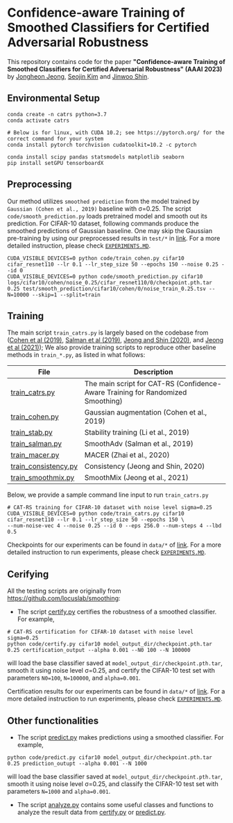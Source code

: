 # Confidence-aware Training of Smoothed Classifiers for Certified Adversarial Robustness

This repository contains code for the paper
**"Confidence-aware Training of Smoothed Classifiers for Certified Adversarial Robustness" (AAAI 2023)** 
by [Jongheon Jeong](https://jh-jeong.github.io), [Seojin Kim](https://seojin-kim.github.io) and [Jinwoo Shin](http://alinlab.kaist.ac.kr/shin.html). 


## Environmental Setup
```
conda create -n catrs python=3.7
conda activate catrs

# Below is for linux, with CUDA 10.2; see https://pytorch.org/ for the correct command for your system
conda install pytorch torchvision cudatoolkit=10.2 -c pytorch 

conda install scipy pandas statsmodels matplotlib seaborn
pip install setGPU tensorboardX
```

## Preprocessing

Our method utilizes `smoothed prediction` from the model trained by `Gaussian (Cohen et al., 2019)` baseline with &sigma;=0.25. The script `code/smooth_prediction.py` loads pretrained model and smooth out its prediction. For CIFAR-10 dataset, following commands produce the smoothed predictions of Gaussian baseline. One may skip the Gaussian pre-training by using our preprocessed results in `test/*` in [link](https://drive.google.com/drive/folders/1TcjIkgSzWPOigD9aJk37UK6BAR0nzgKK?usp=sharing). For a more detailed instruction, please check [`EXPERIMENTS.MD`](EXPERIMENTS.MD).
```
CUDA_VISIBLE_DEVICES=0 python code/train_cohen.py cifar10 cifar_resnet110 --lr 0.1 --lr_step_size 50 --epochs 150 --noise 0.25 --id 0
CUDA_VISIBLE_DEVICES=0 python code/smooth_prediction.py cifar10 logs/cifar10/cohen/noise_0.25/cifar_resnet110/0/checkpoint.pth.tar 0.25 test/smooth_prediction/cifar10/cohen/0/noise_train_0.25.tsv --N=10000 --skip=1 --split=train
```


## Training

The main script `train_catrs.py` is largely based on the codebase from ([Cohen et al (2019)](https://github.com/locuslab/smoothing), [Salman et al (2019)](https://github.com/Hadisalman/smoothing-adversarial), [Jeong and Shin (2020)](https://github.com/jh-jeong/smoothing-consistency), and [Jeong et al (2021)](https://github.com/jh-jeong/smoothmix)); We also provide training scripts 
to reproduce other baseline methods in `train_*.py`, as listed in what follows:

| File | Description |
| ------ | ------ |
| [train_catrs.py](code/train_catrs.py) | The main script for CAT-RS (Confidence-Aware Training for Randomized Smoothing) |
| [train_cohen.py](code/train_cohen.py) | Gaussian augmentation (Cohen et al., 2019) |
| [train_stab.py](code/train_stab.py) | Stability training (Li et al., 2019) |
| [train_salman.py](code/train_salman.py) | SmoothAdv (Salman et al., 2019) |
| [train_macer.py](code/train_macer.py) | MACER (Zhai et al., 2020) |
| [train_consistency.py](code/train_consistency.py) |  Consistency (Jeong and Shin, 2020) |
| [train_smoothmix.py](code/train_smoothmix.py) |  SmoothMix (Jeong et al., 2021) |

Below, we provide a sample command line input to run `train_catrs.py`
```
# CAT-RS training for CIFAR-10 dataset with noise level sigma=0.25
CUDA_VISIBLE_DEVICES=0 python code/train_catrs.py cifar10 cifar_resnet110 --lr 0.1 --lr_step_size 50 --epochs 150 \
--num-noise-vec 4 --noise 0.25 --id 0 --eps 256.0 --num-steps 4 --lbd 0.5
```

Checkpoints for our experiments can be found in `data/*` of [link](https://drive.google.com/drive/folders/1TcjIkgSzWPOigD9aJk37UK6BAR0nzgKK?usp=sharing). For a more detailed instruction to run experiments, please check [`EXPERIMENTS.MD`](EXPERIMENTS.MD).

## Cerifying

All the testing scripts are originally from https://github.com/locuslab/smoothing:

* The script [certify.py](code/certify.py) certifies the robustness of a smoothed classifier.  For example,

```
# CAT-RS certification for CIFAR-10 dataset with noise level sigma=0.25
python code/certify.py cifar10 model_output_dir/checkpoint.pth.tar 0.25 certification_output --alpha 0.001 --N0 100 --N 100000
```

will load the base classifier saved at `model_output_dir/checkpoint.pth.tar`, smooth it using noise level &sigma;=0.25,
and certify the CIFAR-10 test set with parameters `N0=100`, `N=100000`, and `alpha=0.001`.

Certification results for our experiments can be found in `data/*` of [link](https://drive.google.com/drive/folders/1TcjIkgSzWPOigD9aJk37UK6BAR0nzgKK?usp=sharing). For a more detailed instruction to run experiments, please check [`EXPERIMENTS.MD`](EXPERIMENTS.MD).

## Other functionalities
* The script [predict.py](code/predict.py) makes predictions using a smoothed classifier.  For example,

```python code/predict.py cifar10 model_output_dir/checkpoint.pth.tar 0.25 prediction_outupt --alpha 0.001 --N 1000```

will load the base classifier saved at `model_output_dir/checkpoint.pth.tar`, smooth it using noise level &sigma;=0.25,
and classify the CIFAR-10 test set with parameters `N=1000` and `alpha=0.001`.

* The script [analyze.py](code/analyze.py) contains some useful classes and functions to analyze the result data 
from [certify.py](code/certify.py) or [predict.py](code/predict.py).
